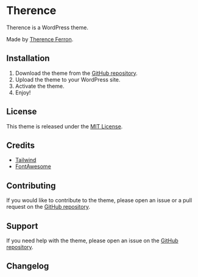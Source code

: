 # Therence

Therence is a WordPress theme.

Made by [Therence Ferron](https://github.com/TherenceFrn).

## Installation

1. Download the theme from the [GitHub repository](https://github.com/TherenceFrn/therence).
2. Upload the theme to your WordPress site.
3. Activate the theme.
4. Enjoy!

## License

This theme is released under the [MIT License](LICENSE).

## Credits

- [Tailwind](https://tailwind.com/)
- [FontAwesome](https://fontawesome.com/)

## Contributing

If you would like to contribute to the theme, please open an issue or a pull request on the [GitHub repository](https://github.com/TherenceFrn/therence).

## Support

If you need help with the theme, please open an issue on the [GitHub repository](https://github.com/TherenceFrn/therence).

## Changelog